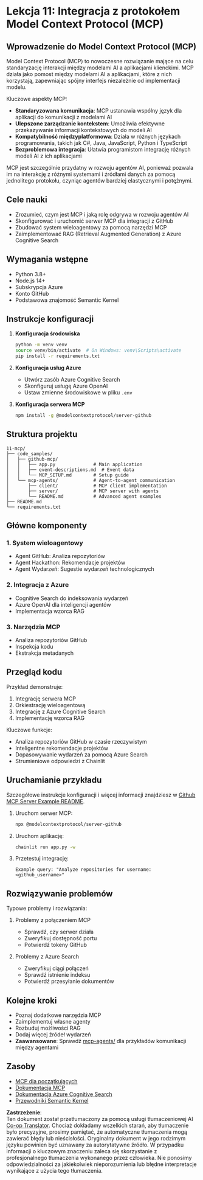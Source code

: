 <!--
CO_OP_TRANSLATOR_METADATA:
{
  "original_hash": "e255edb8423b34b4bba20263ef38f208",
  "translation_date": "2025-08-21T12:59:43+00:00",
  "source_file": "11-mcp/README.md",
  "language_code": "pl"
}
-->
# Lekcja 11: Integracja z protokołem Model Context Protocol (MCP)

## Wprowadzenie do Model Context Protocol (MCP)

Model Context Protocol (MCP) to nowoczesne rozwiązanie mające na celu standaryzację interakcji między modelami AI a aplikacjami klienckimi. MCP działa jako pomost między modelami AI a aplikacjami, które z nich korzystają, zapewniając spójny interfejs niezależnie od implementacji modelu.

Kluczowe aspekty MCP:

- **Standaryzowana komunikacja**: MCP ustanawia wspólny język dla aplikacji do komunikacji z modelami AI
- **Ulepszone zarządzanie kontekstem**: Umożliwia efektywne przekazywanie informacji kontekstowych do modeli AI
- **Kompatybilność międzyplatformowa**: Działa w różnych językach programowania, takich jak C#, Java, JavaScript, Python i TypeScript
- **Bezproblemowa integracja**: Ułatwia programistom integrację różnych modeli AI z ich aplikacjami

MCP jest szczególnie przydatny w rozwoju agentów AI, ponieważ pozwala im na interakcję z różnymi systemami i źródłami danych za pomocą jednolitego protokołu, czyniąc agentów bardziej elastycznymi i potężnymi.

## Cele nauki
- Zrozumieć, czym jest MCP i jaką rolę odgrywa w rozwoju agentów AI
- Skonfigurować i uruchomić serwer MCP dla integracji z GitHub
- Zbudować system wieloagentowy za pomocą narzędzi MCP
- Zaimplementować RAG (Retrieval Augmented Generation) z Azure Cognitive Search

## Wymagania wstępne
- Python 3.8+
- Node.js 14+
- Subskrypcja Azure
- Konto GitHub
- Podstawowa znajomość Semantic Kernel

## Instrukcje konfiguracji

1. **Konfiguracja środowiska**
   ```bash
   python -m venv venv
   source venv/bin/activate  # On Windows: venv\Scripts\activate
   pip install -r requirements.txt
   ```

2. **Konfiguracja usług Azure**
   - Utwórz zasób Azure Cognitive Search
   - Skonfiguruj usługę Azure OpenAI
   - Ustaw zmienne środowiskowe w pliku `.env`

3. **Konfiguracja serwera MCP**
   ```bash
   npm install -g @modelcontextprotocol/server-github
   ```

## Struktura projektu

```
11-mcp/
├── code_samples/
│   ├── github-mcp/
│   │   ├── app.py              # Main application
│   │   ├── event-descriptions.md  # Event data
│   │   └── MCP_SETUP.md        # Setup guide
│   └── mcp-agents/             # Agent-to-agent communication
│       ├── client/             # MCP client implementation
│       ├── server/             # MCP server with agents
│       └── README.md           # Advanced agent examples
├── README.md
└── requirements.txt
```

## Główne komponenty

### 1. System wieloagentowy
- Agent GitHub: Analiza repozytoriów
- Agent Hackathon: Rekomendacje projektów
- Agent Wydarzeń: Sugestie wydarzeń technologicznych

### 2. Integracja z Azure
- Cognitive Search do indeksowania wydarzeń
- Azure OpenAI dla inteligencji agentów
- Implementacja wzorca RAG

### 3. Narzędzia MCP
- Analiza repozytoriów GitHub
- Inspekcja kodu
- Ekstrakcja metadanych

## Przegląd kodu

Przykład demonstruje:
1. Integrację serwera MCP
2. Orkiestrację wieloagentową
3. Integrację z Azure Cognitive Search
4. Implementację wzorca RAG

Kluczowe funkcje:
- Analiza repozytoriów GitHub w czasie rzeczywistym
- Inteligentne rekomendacje projektów
- Dopasowywanie wydarzeń za pomocą Azure Search
- Strumieniowe odpowiedzi z Chainlit

## Uruchamianie przykładu

Szczegółowe instrukcje konfiguracji i więcej informacji znajdziesz w [Github MCP Server Example README](./code_samples/github-mcp/README.md).

1. Uruchom serwer MCP:
   ```bash
   npx @modelcontextprotocol/server-github
   ```

2. Uruchom aplikację:
   ```bash
   chainlit run app.py -w
   ```

3. Przetestuj integrację:
   ```
   Example query: "Analyze repositories for username: <github_username>"
   ```

## Rozwiązywanie problemów

Typowe problemy i rozwiązania:
1. Problemy z połączeniem MCP
   - Sprawdź, czy serwer działa
   - Zweryfikuj dostępność portu
   - Potwierdź tokeny GitHub

2. Problemy z Azure Search
   - Zweryfikuj ciągi połączeń
   - Sprawdź istnienie indeksu
   - Potwierdź przesyłanie dokumentów

## Kolejne kroki
- Poznaj dodatkowe narzędzia MCP
- Zaimplementuj własne agenty
- Rozbuduj możliwości RAG
- Dodaj więcej źródeł wydarzeń
- **Zaawansowane**: Sprawdź [mcp-agents/](../../../11-mcp/code_samples/mcp-agents) dla przykładów komunikacji między agentami

## Zasoby
- [MCP dla początkujących](https://aka.ms/mcp-for-beginners)  
- [Dokumentacja MCP](https://github.com/microsoft/semantic-kernel/tree/main/python/semantic-kernel/semantic_kernel/connectors/mcp)
- [Dokumentacja Azure Cognitive Search](https://learn.microsoft.com/azure/search/)
- [Przewodniki Semantic Kernel](https://learn.microsoft.com/semantic-kernel/)

**Zastrzeżenie**:  
Ten dokument został przetłumaczony za pomocą usługi tłumaczeniowej AI [Co-op Translator](https://github.com/Azure/co-op-translator). Chociaż dokładamy wszelkich starań, aby tłumaczenie było precyzyjne, prosimy pamiętać, że automatyczne tłumaczenia mogą zawierać błędy lub nieścisłości. Oryginalny dokument w jego rodzimym języku powinien być uznawany za autorytatywne źródło. W przypadku informacji o kluczowym znaczeniu zaleca się skorzystanie z profesjonalnego tłumaczenia wykonanego przez człowieka. Nie ponosimy odpowiedzialności za jakiekolwiek nieporozumienia lub błędne interpretacje wynikające z użycia tego tłumaczenia.